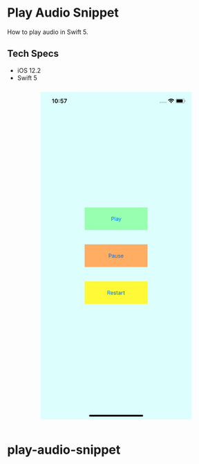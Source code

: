 # Play Audio Snippet

How to play audio in Swift 5.

## Tech Specs

- iOS 12.2
- Swift 5

<p align="center">
  <img style="padding: 10px;" src="images/image1.png" width="350" title="Image 1">
</p>

# play-audio-snippet
